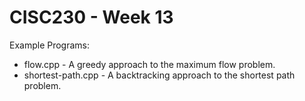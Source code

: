 # CISC230 - Week 13

Example Programs:
- flow.cpp - A greedy approach to the maximum flow problem.
- shortest-path.cpp - A backtracking approach to the shortest path problem.
